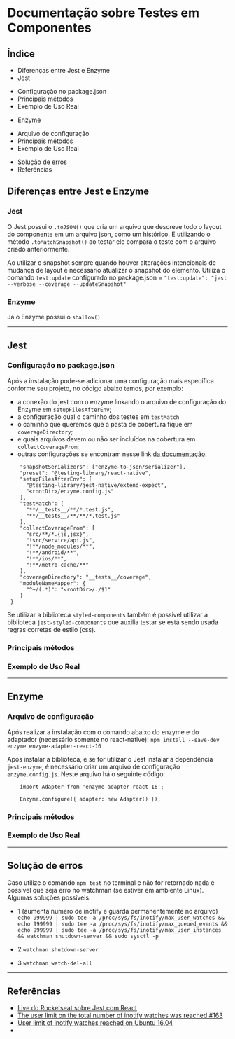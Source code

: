# Documentação sobre Testes em Componentes

## Índice

* Diferenças entre Jest e Enzyme
* Jest
 - Configuração no package.json
 - Principais métodos
 - Exemplo de Uso Real
* Enzyme
 - Arquivo de configuração
 - Principais métodos
 - Exemplo de Uso Real
* Solução de erros
* Referências

## Diferenças entre Jest e Enzyme

### Jest

O Jest possui o `.toJSON()` que cria um arquivo que descreve todo o layout do componente em um arquivo json, como um histórico. E utilizando o método `.toMatchSnapshot()` ao testar ele compara o teste com o arquivo criado anteriormente.

Ao utilizar o snapshot sempre quando houver alterações intencionais de mudança de layout é necessário atualizar o snapshot do elemento. Utiliza o comando `test:update` configurado no package.json = `"test:update": "jest --verbose --coverage --updateSnapshot"`

### Enzyme

Já o Enzyme possui o `shallow()`

---

## Jest

### Configuração no package.json

Após a instalação pode-se adicionar uma configuração mais específica conforme seu projeto, no código abaixo temos, por exemplo:

- a conexão do jest com o enzyme linkando o arquivo de configuração do Enzyme em `setupFilesAfterEnv`;
- a configuração qual o caminho dos testes em `testMatch`
- o caminho que queremos que a pasta de cobertura fique em `coverageDirectory`;
- e quais arquivos devem ou não ser incluídos na cobertura em `collectCoverageFrom`;
- outras configurações se encontram nesse link [da documentação](https://jestjs.io/docs/en/configuration.html#collectcoveragefrom-array).

``` "jest": {
    "snapshotSerializers": ["enzyme-to-json/serializer"],
    "preset": "@testing-library/react-native",
    "setupFilesAfterEnv": [
      "@testing-library/jest-native/extend-expect",
      "<rootDir>/enzyme.config.js"
    ],
    "testMatch": [
      "**/__tests__/**/*.test.js",
      "**/__tests__/**/**/*.test.js"
    ],
    "collectCoverageFrom": [
      "src/**/*.{js,jsx}",
      "!src/service/api.js",
      "!**/node_modules/**",
      "!**/android/**",
      "!**/ios/**",
      "!**/metro-cache/**"
    ],
    "coverageDirectory": "__tests__/coverage",
    "moduleNameMapper": {
      "^~/(.*)": "<rootDir>/./$1"
    }
 }
```

Se utilizar a biblioteca `styled-components` também é possivel utilizar a biblioteca `jest-styled-components` que auxilia testar se está sendo usada regras corretas de estilo (css).

### Principais métodos

### Exemplo de Uso Real

---

## Enzyme

### Arquivo de configuração

Após realizar a instalação com o comando abaixo do enzyme e do adaptador (necessário somente no react-native): 
`npm install --save-dev enzyme enzyme-adapter-react-16`

Após instalar a biblioteca, e se for utilizar o Jest instalar a dependência `jest-enzyme`, é necessário criar um arquivo de configuração `enzyme.config.js`. Neste arquivo há o seguinte código:

``` import Enzyme from 'enzyme';
    import Adapter from 'enzyme-adapter-react-16';

    Enzyme.configure({ adapter: new Adapter() });
```

### Principais métodos

### Exemplo de Uso Real

---

## Solução de erros

Caso utilize o comando `npm test` no terminal e não for retornado nada é possivel que seja erro no watchman (se estiver em ambiente Linux). Algumas soluções possíveis:

- 1 (aumenta numero de inotify e guarda permanentemente no arquivo)
`echo 999999 | sudo tee -a /proc/sys/fs/inotify/max_user_watches && echo 999999 | sudo tee -a /proc/sys/fs/inotify/max_queued_events && echo 999999 | sudo tee -a /proc/sys/fs/inotify/max_user_instances && watchman shutdown-server && sudo sysctl -p`

- 2
`watchman shutdown-server`

- 3
`watchman watch-del-all`
---

## Referências
- [Live do Rocketseat sobre Jest com React](https://www.youtube.com/watch?v=aK-wHbSD3Ws)
- [The user limit on the total number of inotify watches was reached #163](https://github.com/facebook/watchman/issues/163)
- [User limit of inotify watches reached on Ubuntu 16.04](https://askubuntu.com/questions/770374/user-limit-of-inotify-watches-reached-on-ubuntu-16-04)
- 
